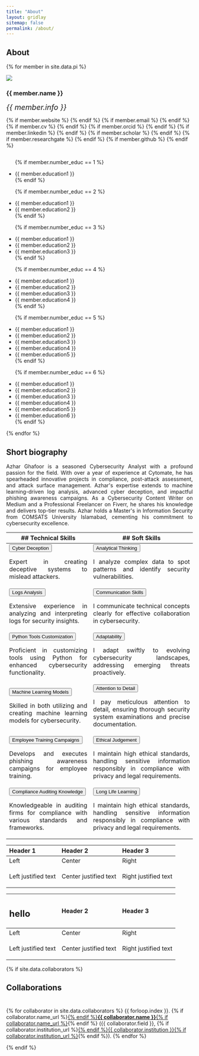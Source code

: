 ```yaml
---
title: "About"
layout: gridlay
sitemap: false
permalink: /about/
---
```


## About 


{% for member in site.data.pi %}

<div class="row">
  <img src="{{ site.url }}{{ site.baseurl }}/images/team/{{ member.photo-large }}" class="img-responsive avatar-about" />
  <h3>{{ member.name }}</h3>
  <i style="font-size:20px">{{ member.info }}</i><br>

  {% if member.website %}<a href="{{ member.website }}" target="_blank"><i class="fa fa-home fa-3x"></i></a> {% endif %}
  {% if member.email %}<a href="mailto:{{ member.email }}" target="_blank"><i class="fa fa-envelope-square fa-3x"></i></a> {% endif %}
  {% if member.cv %} <a href="{{ member.cv }}" target="_blank"><i class="ai ai-cv-square ai-3x"></i></a> {% endif %}
  {% if member.orcid %} <a href="{{ member.orcid }}" target="_blank"><i class="ai ai-orcid-square ai-3x"></i></a> {% endif %}
  {% if member.linkedin %} <a href="{{ member.linkedin }}" target="_blank"><i class="fa fa-linkedin-square fa-3x"></i></a> {% endif %}
  {% if member.scholar %} <a href="{{ member.scholar }}" target="_blank"><i class="ai ai-google-scholar-square ai-3x"></i></a> {% endif %}
  {% if member.researchgate %} <a href="{{ member.researchgate }}" target="_blank"><i class="ai ai-researchgate-square ai-3x"></i></a> {% endif %}
  {% if member.github %} <a href="{{ member.github }}" target="_blank"><i class="fa fa-github-square fa-3x"></i></a> {% endif %}
  <ul style="overflow: hidden">

  {% if member.number_educ == 1 %}
  <li> {{ member.education1 }} </li>
  {% endif %}

  {% if member.number_educ == 2 %}
  <li> {{ member.education1 }} </li>
  <li> {{ member.education2 }} </li>
  {% endif %}

  {% if member.number_educ == 3 %}
  <li> {{ member.education1 }} </li>
  <li> {{ member.education2 }} </li>
  <li> {{ member.education3 }} </li>
  {% endif %}

  {% if member.number_educ == 4 %}
  <li> {{ member.education1 }} </li>
  <li> {{ member.education2 }} </li>
  <li> {{ member.education3 }} </li>
  <li> {{ member.education4 }} </li>
  {% endif %}

  {% if member.number_educ == 5 %}
  <li> {{ member.education1 }} </li>
  <li> {{ member.education2 }} </li>
  <li> {{ member.education3 }} </li>
  <li> {{ member.education4 }} </li>
  <li> {{ member.education5 }} </li>
  {% endif %}

  {% if member.number_educ == 6 %}
  <li> {{ member.education1 }} </li>
  <li> {{ member.education2 }} </li>
  <li> {{ member.education3 }} </li>
  <li> {{ member.education4 }} </li>
  <li> {{ member.education5 }} </li>
  <li> {{ member.education6 }} </li>
  {% endif %}

  </ul>
</div>

{% endfor %}

## Short biography

<div class="short-bio">
 <p align="justify">Azhar Ghafoor is a seasoned Cybersecurity Analyst with a profound passion for the field. With over a year of experience at Cytomate, he has spearheaded innovative projects in compliance, post-attack assessment, and attack surface management. Azhar's expertise extends to machine learning-driven log analysis, advanced cyber deception, and impactful phishing awareness campaigns. As a Cybersecurity Content Writer on Medium and a Professional Freelancer on Fiverr, he shares his knowledge and delivers top-tier results. Azhar holds a Master's in Information Security from COMSATS University Islamabad, cementing his commitment to cybersecurity excellence.</p>
</div>





|  ## Technical Skills | ## Soft Skills |
|----------------------------------|-----------------------------|
| <button class="btn-completed">Cyber Deception</button> <p align="justify">Expert in creating deceptive systems to mislead attackers. </p> | <button class="btn-completed">Analytical Thinking</button> <p align="justify"> I analyze complex data to spot patterns and identify security vulnerabilities. </p> |
| <button class="btn-completed">Logs Analysis</button> <p align="justify">Extensive experience in analyzing and interpreting logs for security insights. </p> | <button class="btn-completed">Communication Skills</button>  <p align="justify">I communicate technical concepts clearly for effective collaboration in cybersecurity. </p> |
| <button class="btn-completed">Python Tools Customization</button> <p align="justify">Proficient in customizing tools using Python for enhanced cybersecurity functionality. </p> | <button class="btn-completed">Adaptability</button> <p align="justify">I adapt swiftly to evolving cybersecurity landscapes, addressing emerging threats proactively.  </p> |
| <button class="btn-completed">Machine Learning Models</button>  <p align="justify">Skilled in both utilizing and creating machine learning models for cybersecurity.   </p> |<button class="btn-completed">Attention to Detail</button> <p align="justify">I pay meticulous attention to detail, ensuring thorough security system examinations and precise documentation.  </p>|
| <button class="btn-completed">Employee Training Campaigns</button>  <p align="justify">Develops and executes phishing awareness campaigns for employee training.   </p> | <button class="btn-completed">Ethical Judgement</button>  <p align="justify">I maintain high ethical standards, handling sensitive information responsibly in compliance with privacy and legal requirements. </p> |
| <button class="btn-completed">Compliance Auditing Knowledge</button>  <p align="justify">Knowledgeable in auditing firms for compliance with various standards and frameworks.  </p>    |<button class="btn-completed">Long Life Learning</button> <p align="justify">I maintain high ethical standards, handling sensitive information responsibly in compliance with privacy and legal requirements. </p>





| Header 1 | Header 2 | Header 3 |
|:---------|:---------|:---------|
| Left     | Center   | Right    |
| <p style="text-align: justify;">Left justified text</p> | <p style="text-align: justify;">Center justified text</p> | <p style="text-align: justify;">Right justified text</p> |




| <h2>hello</h2>| Header 2 | Header 3 |
|:---------|:---------|:---------|
| Left     | Center   | Right    |
| <p style="text-align: justify;">Left justified text</p> | <p style="text-align: justify;">Center justified text</p> | <p style="text-align: justify;">Right justified text</p> |




{% if site.data.collaborators %}
## Collaborations
<div class="rowl1" style="padding-top: 10px;">

{% for collaborator in site.data.collaborators %}
{{ forloop.index }}. {% if collaborator.name_url %}<a href="{{ collaborator.name_url }}" target="_blank">{% endif %}<strong>{{ collaborator.name }}</strong>{% if collaborator.name_url %}</a>{% endif %} ({{ collaborator.field }}, {% if collaborator.institution_url %}<a href="{{ collaborator.institution_url }}" target="_blank">{% endif %}{{ collaborator.institution }}{% if collaborator.institution_url %}</a>{% endif %}).
{% endfor %}
</div>
{% endif %}


